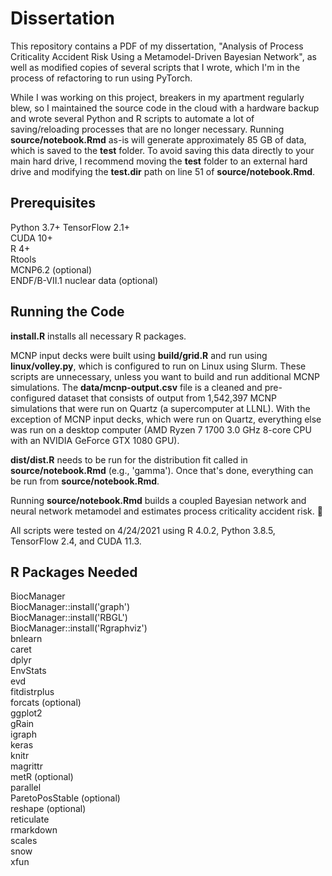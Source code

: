 # Dissertation

This repository contains a PDF of my dissertation, "Analysis of Process Criticality Accident Risk Using a Metamodel-Driven Bayesian Network", as well as modified copies of several scripts that I wrote, which I'm in the process of refactoring to run using PyTorch.  
  
While I was working on this project, breakers in my apartment regularly blew, so I maintained the source code in the cloud with a hardware backup and wrote several Python and R scripts to automate a lot of saving/reloading processes that are no longer necessary. Running **source/notebook.Rmd** as-is will generate approximately 85 GB of data, which is saved to the **test** folder. To avoid saving this data directly to your main hard drive, I recommend moving the **test** folder to an external hard drive and modifying the **test.dir** path on line 51 of **source/notebook.Rmd**.

## Prerequisites
Python 3.7+
TensorFlow 2.1+  
CUDA 10+  
R 4+  
Rtools  
MCNP6.2 (optional)  
ENDF/B-VII.1 nuclear data (optional)  

## Running the Code
**install.R** installs all necessary R packages.

MCNP input decks were built using **build/grid.R** and run using **linux/volley.py**, which is configured to run on Linux using Slurm. These scripts are unnecessary, unless you want to build and run additional MCNP simulations. The **data/mcnp-output.csv** file is a cleaned and pre-configured dataset that consists of output from 1,542,397 MCNP simulations that were run on Quartz (a supercomputer at LLNL). With the exception of MCNP input decks, which were run on Quartz, everything else was run on a desktop computer (AMD Ryzen 7 1700 3.0 GHz 8-core CPU with an NVIDIA GeForce GTX 1080 GPU).  

**dist/dist.R** needs to be run for the distribution fit called in **source/notebook.Rmd** (e.g., 'gamma'). Once that's done, everything can be run from **source/notebook.Rmd**.  
  
Running **source/notebook.Rmd** builds a coupled Bayesian network and neural network metamodel and estimates process criticality accident risk. 🤯  
  
All scripts were tested on 4/24/2021 using R 4.0.2, Python 3.8.5, TensorFlow 2.4, and CUDA 11.3.  

## R Packages Needed
BiocManager  
BiocManager::install('graph')  
BiocManager::install('RBGL')  
BiocManager::install('Rgraphviz')  
bnlearn  
caret  
dplyr  
EnvStats  
evd  
fitdistrplus  
forcats (optional)  
ggplot2  
gRain  
igraph  
keras  
knitr  
magrittr  
metR (optional)  
parallel  
ParetoPosStable (optional)  
reshape (optional)  
reticulate  
rmarkdown  
scales  
snow  
xfun  
